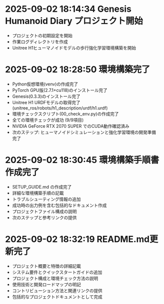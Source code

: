 # 2025-09-02 18:14:34 Genesis Humanoid Diary プロジェクト開始
- プロジェクトの初期設定を開始
- 作業ログディレクトリを作成
- Unitree H1ヒューマノイドモデルの歩行強化学習環境構築を開始

# 2025-09-02 18:28:50 環境構築完了
- Python仮想環境(venv)の作成完了
- PyTorch GPU版(2.7.1+cu118)のインストール完了
- Genesis(0.3.3)のインストール完了
- Unitree H1 URDFモデルの取得完了 (unitree_ros/robots/h1_description/urdf/h1.urdf)
- 環境チェックスクリプト(00_check_env.py)の作成完了
- 全ての環境チェックが成功 (9/9項目)
- NVIDIA GeForce RTX 2070 SUPER でのCUDA動作確認済み
- 次のステップ: ヒューマノイドシミュレーションと強化学習環境の開発準備完了

# 2025-09-02 18:30:45 環境構築手順書作成完了
- SETUP_GUIDE.md の作成完了
- 詳細な環境構築手順の記載
- トラブルシューティング情報の追加
- 成功時の出力例を含む包括的なドキュメント作成
- プロジェクトファイル構成の説明
- 次のステップと参考リンクの提供

# 2025-09-02 18:32:19 README.md更新完了
- プロジェクト概要と特徴の詳細記載
- システム要件とクイックスタートガイドの追加
- プロジェクト構成と環境チェック方法の説明
- 使用技術と開発ロードマップの明記
- コントリビューション方法と関連リンクの提供
- 包括的なプロジェクトドキュメントとして完成
